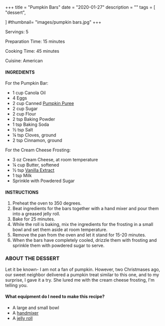 +++
title = "Pumpkin Bars"
date = "2020-01-27"
description = ""
tags = [
    "dessert",
   
]
#thumbnail= "images/pumpkin bars.jpg"
+++

Servings: 5 <!--more-->

Preparation Time: 15 minutes 

Cooking Time: 45 minutes

Cuisine: American

#### INGREDIENTS 

For the Pumpkin Bar: 

* 1 cup Canola Oil 
* 4 Eggs 
* 2 cup Canned [Pumpkin Puree](https://amzn.to/38hGCJ1)
* 2 cup Sugar 
* 2 cup Flour 
* 2 tsp Baking Powder 
* 1 tsp Baking Soda 
* ½ tsp Salt 
* ¼ tsp Cloves, ground 
* 2 tsp Cinnamon, ground 

For the Cream Cheese Frosting: 

* 3 oz Cream Cheese, at room temperature
* ¼ cup Butter, softened
* ½ tsp [Vanilla Extract](https://amzn.to/3rkuHlb)
* 1 tsp Milk 
* Sprinkle with Powdered Sugar 

#### INSTRUCTIONS 

1. Preheat the oven to 350 degrees. 
2. Beat ingredients for the bars together with a hand mixer and pour them into a greased jelly roll. 
3. Bake for 25 minutes. 
4. While the roll is baking, mix the ingredients for the frosting in a small bowl and set them aside at room temperature. 
5. Remove the pan from the oven and let it stand for 15-20 minutes. 
6. When the bars have completely cooled, drizzle them with frosting and sprinkle them with powdered sugar to serve. 

### ABOUT THE DESSERT 

Let it be known- I am not a fan of pumpkin. However, two Christmases ago, our sweet neighbor delivered a pumpkin treat similar to this one, and to my surprise, I gave it a try. She lured me with the cream cheese frosting, I'm telling you. 

#### What equipment do I need to make this recipe?

* A large and small bowl 
* A [handmixer](https://amzn.to/3rZWFmo)
* A [jelly roll](https://amzn.to/3s7YJJj)

